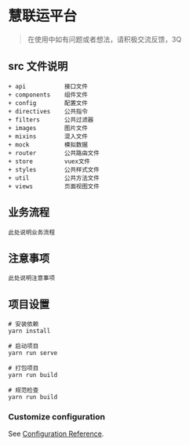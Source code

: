 # 慧联运平台
> 在使用中如有问题或者想法，请积极交流反馈，3Q

## src 文件说明
```
+ api           接口文件
+ components    组件文件
+ config        配置文件
+ directives    公共指令
+ filters       公共过滤器
+ images        图片文件
+ mixins        混入文件
+ mock          模拟数据
+ router        公共路由文件
+ store         vuex文件
+ styles        公共样式文件
+ util          公共方法文件
+ views         页面视图文件
```

## 业务流程
```
此处说明业务流程
```

## 注意事项
```
此处说明注意事项
```

## 项目设置
```
# 安装依赖
yarn install

# 启动项目
yarn run serve

# 打包项目
yarn run build

# 规范检查
yarn run build
```

### Customize configuration
See [Configuration Reference](https://cli.vuejs.org/config/).
